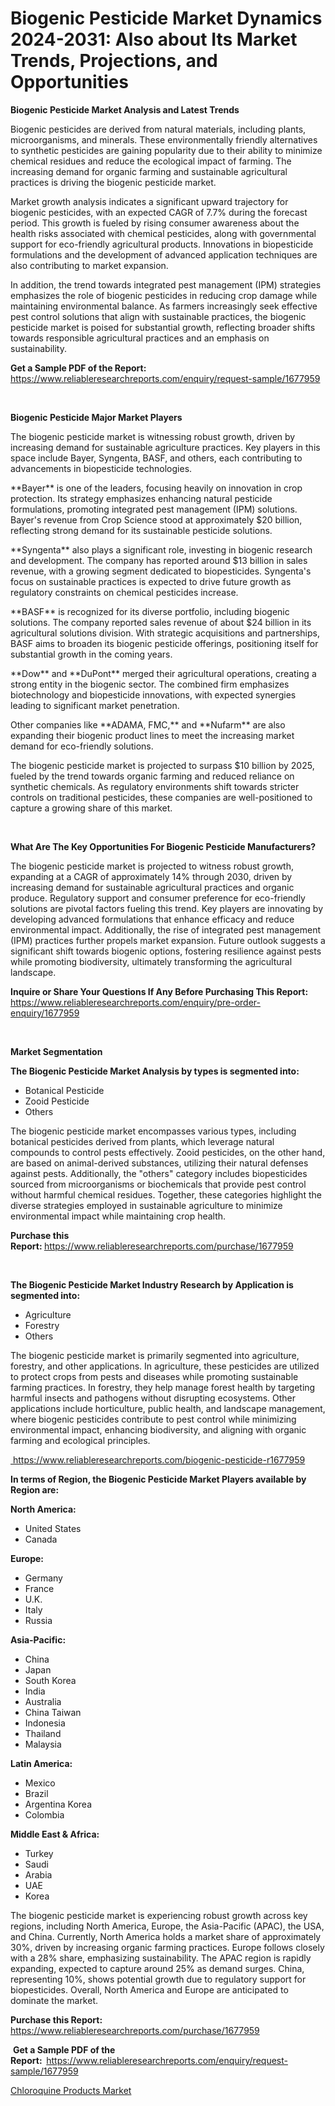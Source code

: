 <p><h1>Biogenic Pesticide Market Dynamics 2024-2031: Also about Its Market Trends, Projections, and Opportunities</h1></p><p><strong>Biogenic Pesticide Market Analysis and Latest Trends</strong></p>
<p><p>Biogenic pesticides are derived from natural materials, including plants, microorganisms, and minerals. These environmentally friendly alternatives to synthetic pesticides are gaining popularity due to their ability to minimize chemical residues and reduce the ecological impact of farming. The increasing demand for organic farming and sustainable agricultural practices is driving the biogenic pesticide market.</p><p>Market growth analysis indicates a significant upward trajectory for biogenic pesticides, with an expected CAGR of 7.7% during the forecast period. This growth is fueled by rising consumer awareness about the health risks associated with chemical pesticides, along with governmental support for eco-friendly agricultural products. Innovations in biopesticide formulations and the development of advanced application techniques are also contributing to market expansion.</p><p>In addition, the trend towards integrated pest management (IPM) strategies emphasizes the role of biogenic pesticides in reducing crop damage while maintaining environmental balance. As farmers increasingly seek effective pest control solutions that align with sustainable practices, the biogenic pesticide market is poised for substantial growth, reflecting broader shifts towards responsible agricultural practices and an emphasis on sustainability.</p></p>
<p><strong>Get a Sample PDF of the Report:&nbsp;</strong> <a href="https://www.reliableresearchreports.com/enquiry/request-sample/1677959?utm_campaign=24&utm_medium=2&utm_source=Github&utm_content=ia&utm_term=28122024&utm_id=biogenic-pesticide">https://www.reliableresearchreports.com/enquiry/request-sample/1677959</a></p>
<p>&nbsp;</p>
<p><strong>Biogenic Pesticide Major Market Players</strong></p>
<p><p>The biogenic pesticide market is witnessing robust growth, driven by increasing demand for sustainable agriculture practices. Key players in this space include Bayer, Syngenta, BASF, and others, each contributing to advancements in biopesticide technologies.</p><p>**Bayer** is one of the leaders, focusing heavily on innovation in crop protection. Its strategy emphasizes enhancing natural pesticide formulations, promoting integrated pest management (IPM) solutions. Bayer's revenue from Crop Science stood at approximately $20 billion, reflecting strong demand for its sustainable pesticide solutions.</p><p>**Syngenta** also plays a significant role, investing in biogenic research and development. The company has reported around $13 billion in sales revenue, with a growing segment dedicated to biopesticides. Syngenta's focus on sustainable practices is expected to drive future growth as regulatory constraints on chemical pesticides increase.</p><p>**BASF** is recognized for its diverse portfolio, including biogenic solutions. The company reported sales revenue of about $24 billion in its agricultural solutions division. With strategic acquisitions and partnerships, BASF aims to broaden its biogenic pesticide offerings, positioning itself for substantial growth in the coming years.</p><p>**Dow** and **DuPont** merged their agricultural operations, creating a strong entity in the biogenic sector. The combined firm emphasizes biotechnology and biopesticide innovations, with expected synergies leading to significant market penetration.</p><p>Other companies like **ADAMA, FMC,** and **Nufarm** are also expanding their biogenic product lines to meet the increasing market demand for eco-friendly solutions.</p><p>The biogenic pesticide market is projected to surpass $10 billion by 2025, fueled by the trend towards organic farming and reduced reliance on synthetic chemicals. As regulatory environments shift towards stricter controls on traditional pesticides, these companies are well-positioned to capture a growing share of this market.</p></p>
<p>&nbsp;</p>
<p><strong>What Are The Key Opportunities For Biogenic Pesticide Manufacturers?</strong></p>
<p><p>The biogenic pesticide market is projected to witness robust growth, expanding at a CAGR of approximately 14% through 2030, driven by increasing demand for sustainable agricultural practices and organic produce. Regulatory support and consumer preference for eco-friendly solutions are pivotal factors fueling this trend. Key players are innovating by developing advanced formulations that enhance efficacy and reduce environmental impact. Additionally, the rise of integrated pest management (IPM) practices further propels market expansion. Future outlook suggests a significant shift towards biogenic options, fostering resilience against pests while promoting biodiversity, ultimately transforming the agricultural landscape.</p></p>
<p><strong>Inquire or Share Your Questions If Any Before Purchasing This Report:</strong> <a href="https://www.reliableresearchreports.com/enquiry/pre-order-enquiry/1677959?utm_campaign=24&utm_medium=2&utm_source=Github&utm_content=ia&utm_term=28122024&utm_id=biogenic-pesticide">https://www.reliableresearchreports.com/enquiry/pre-order-enquiry/1677959</a></p>
<p>&nbsp;</p>
<p><strong>Market Segmentation</strong></p>
<p><strong>The Biogenic Pesticide Market Analysis by types is segmented into:</strong></p>
<p><ul><li>Botanical Pesticide</li><li>Zooid Pesticide</li><li>Others</li></ul></p>
<p><p>The biogenic pesticide market encompasses various types, including botanical pesticides derived from plants, which leverage natural compounds to control pests effectively. Zooid pesticides, on the other hand, are based on animal-derived substances, utilizing their natural defenses against pests. Additionally, the "others" category includes biopesticides sourced from microorganisms or biochemicals that provide pest control without harmful chemical residues. Together, these categories highlight the diverse strategies employed in sustainable agriculture to minimize environmental impact while maintaining crop health.</p></p>
<p><strong>Purchase this Report:&nbsp;</strong><a href="https://www.reliableresearchreports.com/purchase/1677959?utm_campaign=24&utm_medium=2&utm_source=Github&utm_content=ia&utm_term=28122024&utm_id=biogenic-pesticide">https://www.reliableresearchreports.com/purchase/1677959</a></p>
<p>&nbsp;</p>
<p><strong>The Biogenic Pesticide Market Industry Research by Application is segmented into:</strong></p>
<p><ul><li>Agriculture</li><li>Forestry</li><li>Others</li></ul></p>
<p><p>The biogenic pesticide market is primarily segmented into agriculture, forestry, and other applications. In agriculture, these pesticides are utilized to protect crops from pests and diseases while promoting sustainable farming practices. In forestry, they help manage forest health by targeting harmful insects and pathogens without disrupting ecosystems. Other applications include horticulture, public health, and landscape management, where biogenic pesticides contribute to pest control while minimizing environmental impact, enhancing biodiversity, and aligning with organic farming and ecological principles.</p></p>
<p><a href="https://www.reliableresearchreports.com/biogenic-pesticide-r1677959?utm_campaign=24&utm_medium=2&utm_source=Github&utm_content=ia&utm_term=28122024&utm_id=biogenic-pesticide">&nbsp;https://www.reliableresearchreports.com/biogenic-pesticide-r1677959</a></p>
<p><strong>In terms of Region, the Biogenic Pesticide Market Players available by Region are:</strong></p>
<p>
    <p> <strong> North America: </strong>
        <ul>
            <li>United States</li>
            <li>Canada</li>
        </ul>
        </p> 
    <p> <strong> Europe: </strong>
        <ul>
            <li>Germany</li>
            <li>France</li>
            <li>U.K.</li>
            <li>Italy</li>
            <li>Russia</li>
        </ul>
        </p> 
    <p> <strong> Asia-Pacific: </strong>
        <ul>
            <li>China</li>
            <li>Japan</li>
            <li>South Korea</li>
            <li>India</li>
            <li>Australia</li>
            <li>China Taiwan</li>
            <li>Indonesia</li>
            <li>Thailand</li>
            <li>Malaysia</li>
        </ul>
        </p> 
    <p> <strong> Latin America: </strong>
        <ul>
            <li>Mexico</li>
            <li>Brazil</li>
            <li>Argentina Korea</li>
            <li>Colombia</li>
        </ul>
        </p> 
    <p> <strong> Middle East & Africa: </strong>
        <ul>
            <li>Turkey</li>
            <li>Saudi</li>
            <li>Arabia</li>
            <li>UAE</li>
            <li>Korea</li>
        </ul>
    </p>
    </p>
<p><p>The biogenic pesticide market is experiencing robust growth across key regions, including North America, Europe, the Asia-Pacific (APAC), the USA, and China. Currently, North America holds a market share of approximately 30%, driven by increasing organic farming practices. Europe follows closely with a 28% share, emphasizing sustainability. The APAC region is rapidly expanding, expected to capture around 25% as demand surges. China, representing 10%, shows potential growth due to regulatory support for biopesticides. Overall, North America and Europe are anticipated to dominate the market.</p></p>
<p><strong>Purchase this Report: </strong><a href="https://www.reliableresearchreports.com/purchase/1677959?utm_campaign=24&utm_medium=2&utm_source=Github&utm_content=ia&utm_term=28122024&utm_id=biogenic-pesticide">https://www.reliableresearchreports.com/purchase/1677959</a></p>
<p>&nbsp;<strong>Get a Sample PDF of the Report:&nbsp;&nbsp;</strong><a href="https://www.reliableresearchreports.com/enquiry/request-sample/1677959?utm_campaign=24&utm_medium=2&utm_source=Github&utm_content=ia&utm_term=28122024&utm_id=biogenic-pesticide">https://www.reliableresearchreports.com/enquiry/request-sample/1677959</a></p>
<p><strong></strong></p>
<p><p><a href="https://github.com/elizabethdagraca/Market-Research-Report-List-5/blob/main/chloroquine-products-market.md?utm_campaign=24&utm_medium=2&utm_source=Github&utm_content=ia&utm_term=28122024&utm_id=biogenic-pesticide">Chloroquine Products Market</a></p></p>